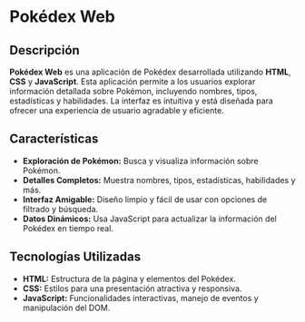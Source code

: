 # Pokédex Web

## Descripción

**Pokédex Web** es una aplicación de Pokédex desarrollada utilizando **HTML**, **CSS** y **JavaScript**. Esta aplicación permite a los usuarios explorar información detallada sobre Pokémon, incluyendo nombres, tipos, estadísticas y habilidades. La interfaz es intuitiva y está diseñada para ofrecer una experiencia de usuario agradable y eficiente.

## Características

- **Exploración de Pokémon:** Busca y visualiza información sobre Pokémon.
- **Detalles Completos:** Muestra nombres, tipos, estadísticas, habilidades y más.
- **Interfaz Amigable:** Diseño limpio y fácil de usar con opciones de filtrado y búsqueda.
- **Datos Dinámicos:** Usa JavaScript para actualizar la información del Pokédex en tiempo real.

## Tecnologías Utilizadas

- **HTML:** Estructura de la página y elementos del Pokédex.
- **CSS:** Estilos para una presentación atractiva y responsiva.
- **JavaScript:** Funcionalidades interactivas, manejo de eventos y manipulación del DOM.
